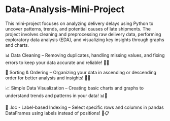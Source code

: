 # Data-Analysis-Mini-Project
This mini-project focuses on analyzing delivery delays using Python to uncover patterns, trends, and potential causes of late shipments. The project involves cleaning and preprocessing raw delivery data, performing exploratory data analysis (EDA), and visualizing key insights through graphs and charts.

📊 Data Cleaning – Removing duplicates, handling missing values, and fixing errors to keep your data accurate and reliable! 🧹✨

🔢 Sorting & Ordering – Organizing your data in ascending or descending order for better analysis and insights! 📑📌

📈 Simple Data Visualization – Creating basic charts and graphs to understand trends and patterns in your data! 📊🎨

📍 .loc - Label-based Indexing – Select specific rows and columns in pandas DataFrames using labels instead of positions! 🔖📋
